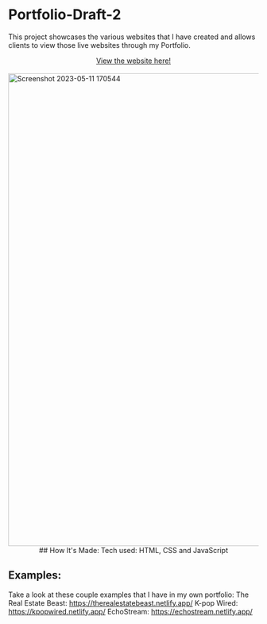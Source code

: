 # Portfolio-Draft-2

This project showcases the various websites that I have created and allows clients to view those live websites through my Portfolio.

<div align = "center"><a href = 'https://choir.netlify.app/'>View the website here!</a></div>
<br>
<a href = 'https://choir.netlify.app/'>
<img width="949" alt="Screenshot 2023-05-11 170544" src="https://github.com/choir27/Portfolio-Draft-2/assets/66279068/7194325e-9386-49b9-8533-dfe40a5fa7a8">

</a>

<div align = "center">
## How It's Made: Tech used: HTML, CSS and JavaScript
</div>

## Examples:

Take a look at these couple examples that I have in my own portfolio: The Real Estate Beast: https://therealestatebeast.netlify.app/ K-pop Wired: https://kpopwired.netlify.app/ EchoStream: https://echostream.netlify.app/
